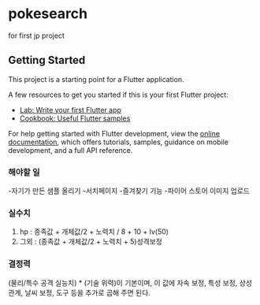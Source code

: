 # pokesearch

for first jp project

## Getting Started

This project is a starting point for a Flutter application.

A few resources to get you started if this is your first Flutter project:

- [Lab: Write your first Flutter app](https://docs.flutter.dev/get-started/codelab)
- [Cookbook: Useful Flutter samples](https://docs.flutter.dev/cookbook)

For help getting started with Flutter development, view the
[online documentation](https://docs.flutter.dev/), which offers tutorials,
samples, guidance on mobile development, and a full API reference.

### 해야할 일

-자기가 만든 샘플 올리기 -서치페이지 -즐겨찾기 기능 -파이어 스토어 이미지 업로드

### 실수치

1. hp : 종족값 + 개체값/2 + 노력치 / 8 + 10 + lv(50)
2. 그외 : (종족값 + 개체값/2 + 노력치 + 5)성격보정

### 결정력

(물리/특수 공격 실능치) \* (기술 위력)이 기본이며, 이 값에 자속 보정, 특성 보정, 상성 관계, 날씨 보정, 도구 등을 추가로 곱해 주면 된다.
